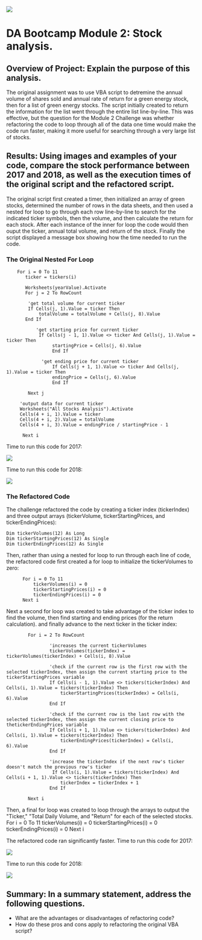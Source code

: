 <!-- Photo below by Lorenzo from Pexels -->
<img src=https://github.com/tn64/stock-analysis/blob/main/Resources/pexels-pixabay-210607-edit.jpg>

# DA Bootcamp Module 2: Stock analysis.

## Overview of Project: Explain the purpose of this analysis.
The original assignment was to use VBA script to detremine the annual volume of shares sold and annual rate of return for a green energy stock, then for a list of green energy stocks. The script initially created to return the information for the list went through the entire list line-by-line. This was effective, but the question for the Module 2 Challenge was whether refactoring the code to loop through all of the data one time would make the code run faster, making it more useful for searching through a very large list of stocks.

## Results: Using images and examples of your code, compare the stock performance between 2017 and 2018, as well as the execution times of the original script and the refactored script.

The original script first created a timer, then initialized an array of green stocks, determined the number of rows in the data sheets, and then used a nested for loop to go through each row line-by-line to search for the indicated ticker symbols, then the volume, and then calculate the return for each stock. After each instance of the inner for loop the code would then ouput the ticker, annual total volume, and return of the stock. Finally the script displayed a message box showing how the time needed to run the code.

### The Original Nested For Loop
        For i = 0 To 11
           ticker = tickers(i)

           Worksheets(yearValue).Activate
           For j = 2 To RowCount

            'get total volume for current ticker
            If Cells(j, 1).Value = ticker Then
                totalVolume = totalVolume + Cells(j, 8).Value
           End If

               'get starting price for current ticker
                If Cells(j - 1, 1).Value <> ticker And Cells(j, 1).Value = ticker Then
                     startingPrice = Cells(j, 6).Value
                     End If

                 'get ending price for current ticker
                     If Cells(j + 1, 1).Value <> ticker And Cells(j, 1).Value = ticker Then
                     endingPrice = Cells(j, 6).Value
                     End If

            Next j

         'output data for current ticker
         Worksheets("All Stocks Analysis").Activate
         Cells(4 + i, 1).Value = ticker
         Cells(4 + i, 2).Value = totalVolume
         Cells(4 + i, 3).Value = endingPrice / startingPrice - 1

          Next i
      
Time to run this code for 2017:

<img src=https://github.com/tn64/stock-analysis/blob/main/Resources/2017_before_refactor.png>

Time to run this code for 2018:

<img src=https://github.com/tn64/stock-analysis/blob/main/Resources/2018_before_refactor.png>

### The Refactored Code

The challenge refactored the code by creating a ticker index (tickerIndex) and three output arrays (tickerVolume, tickerStartingPrices, and tickerEndingPrices):

    Dim tickerVolumes(12) As Long
    Dim tickerStartingPrices(12) As Single
    Dim tickerEndingPrices(12) As Single

Then, rather than using a nested for loop to run through each line of code, the refactored code first created a for loop to initialize the tickerVolumes to zero:

          For i = 0 To 11
              tickerVolumes(i) = 0
              tickerStartingPrices(i) = 0
              tickerEndingPrices(i) = 0
          Next i
          
Next a second for loop was created to take advantage of the ticker index to find the volume, then find starting and ending prices (for the return calculation). and finally advance to the next ticker in the ticker index:

            For i = 2 To RowCount
    
                    'increases the current tickerVolumes                        
                    tickerVolumes(tickerIndex) = tickerVolumes(tickerIndex) + Cells(i, 8).Value
                    
                    'check if the current row is the first row with the selected tickerIndex, then assign the current starting price to the tickerStartingPrices variable
                    If Cells(i - 1, 1).Value <> tickers(tickerIndex) And Cells(i, 1).Value = tickers(tickerIndex) Then
                        tickerStartingPrices(tickerIndex) = Cells(i, 6).Value
                    End If
            
                    'check if the current row is the last row with the selected tickerIndex, then assign the current closing price to thetickerEndingPrices variable
                    If Cells(i + 1, 1).Value <> tickers(tickerIndex) And Cells(i, 1).Value = tickers(tickerIndex) Then
                        tickerEndingPrices(tickerIndex) = Cells(i, 6).Value
                    End If
                        
                    'increase the tickerIndex if the next row's ticker doesn't match the previous row's ticker
                     If Cells(i, 1).Value = tickers(tickerIndex) And Cells(i + 1, 1).Value <> tickers(tickerIndex) Then
                        tickerIndex = tickerIndex + 1
                    End If
                         
            Next i

Then, a final for loop was created to loop through the arrays to output the "Ticker," "Total Daily Volume, and "Return" for each of the selected stocks.
           For i = 0 To 11
              tickerVolumes(i) = 0
              tickerStartingPrices(i) = 0
              tickerEndingPrices(i) = 0
          Next i

The refactored code ran significantly faster. Time to run this code for 2017:

<img src=https://github.com/tn64/stock-analysis/blob/main/Resources/2017%20Refactored.png>

Time to run this code for 2018:

<img src=https://github.com/tn64/stock-analysis/blob/main/Resources/2018%20Refactored.png>

## Summary: In a summary statement, address the following questions.
- What are the advantages or disadvantages of refactoring code?
- How do these pros and cons apply to refactoring the original VBA script?
